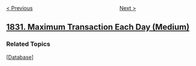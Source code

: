 <!--|This file generated by command(leetcode description); DO NOT EDIT.    |-->
<!--+----------------------------------------------------------------------+-->
<!--|@author    awesee <openset.wang@gmail.com>                           |-->
<!--|@link      https://github.com/awesee                                 |-->
<!--|@home      https://github.com/awesee/leetcode                        |-->
<!--+----------------------------------------------------------------------+-->

[< Previous](../minimum-number-of-operations-to-make-string-sorted "Minimum Number of Operations to Make String Sorted")
　　　　　　　　　　　　　　　　
[Next >](../check-if-the-sentence-is-pangram "Check if the Sentence Is Pangram")

## [1831. Maximum Transaction Each Day (Medium)](https://leetcode.com/problems/maximum-transaction-each-day "每天的最大交易")



### Related Topics
  [[Database](../../tag/database/README.md)]
